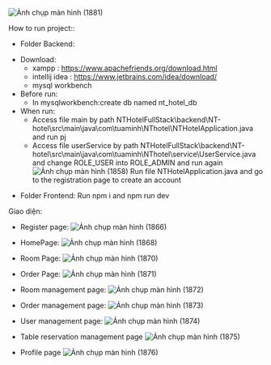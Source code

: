 
![Ảnh chụp màn hình (1881)](https://github.com/user-attachments/assets/03b208d9-2e60-4f55-a205-f0f14f87563b)


How to run project::
- Folder Backend:
 + Download:
   + xampp : https://www.apachefriends.org/download.html
   + intellij idea : https://www.jetbrains.com/idea/download/
   + mysql workbench
 + Before run:
   + In mysqlworkbench:create db named nt_hotel_db 
 + When run:
   + Access file main by path NTHotelFullStack\backend\NT-hotel\src\main\java\com\tuaminh\NThotel\NTHotelApplication.java and run pj
   + Access file userService by path NTHotelFullStack\backend\NT-hotel\src\main\java\com\tuaminh\NThotel\service\UserService.java and change ROLE_USER into ROLE_ADMIN and run again 
  ![Ảnh chụp màn hình (1858)](https://github.com/gingorigorila/NTHotelFullStack/assets/103430182/219c8ba4-af7f-40a9-a10f-aa36ae27d38f)
  Run file NTHotelApplication.java and go to the registration page to create an account
- Folder Frontend:
   Run npm i and npm run dev
  
Giao diện:

- Register page:
   ![Ảnh chụp màn hình (1866)](https://github.com/user-attachments/assets/121e7fbc-4c91-4def-b6c2-36b60ec572d1)
  
- HomePage:
  ![Ảnh chụp màn hình (1868)](https://github.com/user-attachments/assets/9f099474-d516-4b5f-a7db-8fc06a784806)
  
- Room Page: 
  ![Ảnh chụp màn hình (1870)](https://github.com/user-attachments/assets/92998a7f-44e4-4419-91c5-17ba43cf4284)
  
- Order Page:
  ![Ảnh chụp màn hình (1871)](https://github.com/user-attachments/assets/b689b0f4-f44e-4153-8fa5-5812cbe6f0ed)
  
- Room management page:
  ![Ảnh chụp màn hình (1872)](https://github.com/user-attachments/assets/eb731dbd-1c8a-4284-bc7f-08ded87293a0)
  
- Order management page:
  ![Ảnh chụp màn hình (1873)](https://github.com/user-attachments/assets/37f0f861-fe1c-49b4-845d-951c922d8bd3)
  
- User management page:
  ![Ảnh chụp màn hình (1874)](https://github.com/user-attachments/assets/3a9a330d-62c4-415f-a47a-5cec3ddacf45)
- Table reservation management page
 ![Ảnh chụp màn hình (1875)](https://github.com/user-attachments/assets/de643bd6-9dc8-4530-b9ca-140d799d8ad7)
- Profile page
  ![Ảnh chụp màn hình (1876)](https://github.com/user-attachments/assets/522accb5-25bf-47f5-9598-ac8e8def988b)


